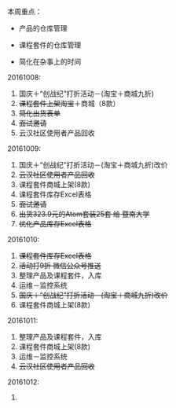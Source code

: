 本周重点：

* 产品的仓库管理

* 课程套件的仓库管理

* 简化在杂事上的时间


20161008:

1. 国庆＋“创战纪”打折活动－\(淘宝＋商城九折\)
2. ~~课程套件上架淘宝~~＋商城（8款）
3. ~~简化出货表单~~
4. ~~面试邀请~~
5. 云汉社区使用者产品回收

20161009:

1. 国庆＋“创战纪”打折活动－\(淘宝＋商城九折\)改价
2. ~~云汉社区使用者产品回收~~
3. 课程套件商城上架\(8款\)
4. 课程套件库存Excel表格
5. ~~面试邀请~~
6. ~~出货323.9元的Atom套装25套 给 暨南大学~~
7. ~~优化产品库存Excel表格~~

20161010:

1. ~~课程套件库存Excel表格~~
2. ~~活动打9折 微信公众号推送~~
3. 整理产品及课程套件，入库
4. 运维－监控系统
5. ~~国庆＋“创战纪”打折活动－\(淘宝＋商城九折\)改价~~
6. 课程套件商城上架\(8款\)

20161011:

1. 整理产品及课程套件，入库
2. 课程套件商城上架\(8款\)
3. 运维－监控系统
4. ~~云汉社区使用者产品回收~~

20161012:


1. 

